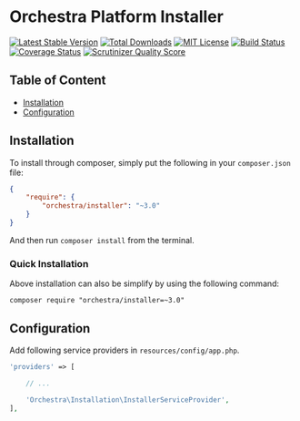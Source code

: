 Orchestra Platform Installer
==============

[![Latest Stable Version](https://img.shields.io/github/release/orchestral/installer.svg?style=flat-square)](https://packagist.org/packages/orchestra/installer)
[![Total Downloads](https://img.shields.io/packagist/dt/orchestra/installer.svg?style=flat-square)](https://packagist.org/packages/orchestra/installer)
[![MIT License](https://img.shields.io/packagist/l/orchestra/installer.svg?style=flat-square)](https://packagist.org/packages/orchestra/installer)
[![Build Status](https://img.shields.io/travis/orchestral/installer/master.svg?style=flat-square)](https://travis-ci.org/orchestral/installer)
[![Coverage Status](https://img.shields.io/coveralls/orchestral/installer/master.svg?style=flat-square)](https://coveralls.io/r/orchestral/installer?branch=master)
[![Scrutinizer Quality Score](https://img.shields.io/scrutinizer/g/orchestral/installer/master.svg?style=flat-square)](https://scrutinizer-ci.com/g/orchestral/installer/)

## Table of Content

* [Installation](#installation)
* [Configuration](#configuration)

## Installation

To install through composer, simply put the following in your `composer.json` file:

```json
{
    "require": {
        "orchestra/installer": "~3.0"
    }
}
```

And then run `composer install` from the terminal.

### Quick Installation

Above installation can also be simplify by using the following command:

    composer require "orchestra/installer=~3.0"

## Configuration

Add following service providers in `resources/config/app.php`.

```php
'providers' => [

    // ...

    'Orchestra\Installation\InstallerServiceProvider',
],
```
